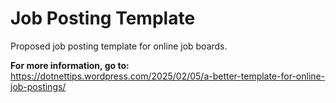 # Job Posting Template
Proposed job posting template for online job boards.

**For more information, go to:** <a href="https://dotnettips.wordpress.com/2025/02/05/a-better-template-for-online-job-postings/" target="_blank">https://dotnettips.wordpress.com/2025/02/05/a-better-template-for-online-job-postings/</a>
